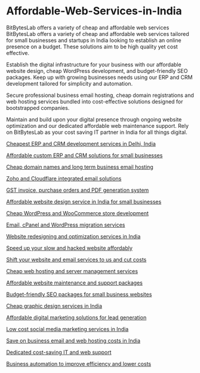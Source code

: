# Affordable-Web-Services-in-India
BitBytesLab offers a variety of cheap and affordable web services
BitBytesLab offers a variety of cheap and affordable web services tailored for small businesses and startups in India looking to establish an online presence on a budget. These solutions aim to be high quality yet cost effective.

Establish the digital infrastructure for your business with our affordable website design, cheap WordPress development, and budget-friendly SEO packages. Keep up with growing businesses needs using our ERP and CRM development tailored for simplicity and automation.

Secure professional business email hosting, cheap domain registrations and web hosting services bundled into cost-effective solutions designed for bootstrapped companies.

Maintain and build upon your digital presence through ongoing website optimization and our dedicated affordable web maintenance support. Rely on BitBytesLab as your cost saving IT partner in India for all things digital.

<a href="https://www.bitbyteslab.com/">Cheapest ERP and CRM development services in Delhi, India</a>

<a href="https://www.bitbyteslab.com/">Affordable custom ERP and CRM solutions for small businesses</a>

<a href="https://www.bitbyteslab.com/">Cheap domain names and long term business email hosting</a> 

<a href="https://www.bitbyteslab.com/">Zoho and Cloudflare integrated email solutions</a>

<a href="https://www.bitbyteslab.com/">GST invoice, purchase orders and PDF generation system</a>

<a href="https://www.bitbyteslab.com/">Affordable website design service in India for small businesses</a> 

<a href="https://www.bitbyteslab.com/">Cheap WordPress and WooCommerce store development</a>

<a href="https://www.bitbyteslab.com/">Email, cPanel and WordPress migration services</a>

<a href="https://www.bitbyteslab.com/">Website redesigning and optimization services in India</a>

<a href="https://www.bitbyteslab.com/">Speed up your slow and hacked website affordably</a>

<a href="https://www.bitbyteslab.com/">Shift your website and email services to us and cut costs</a>

<a href="https://www.bitbyteslab.com/">Cheap web hosting and server management services</a>

<a href="https://www.bitbyteslab.com/">Affordable website maintenance and support packages</a>

<a href="https://www.bitbyteslab.com/">Budget-friendly SEO packages for small business websites</a>

<a href="https://www.bitbyteslab.com/">Cheap graphic design services in India</a>

<a href="https://www.bitbyteslab.com/">Affordable digital marketing solutions for lead generation</a>  

<a href="https://www.bitbyteslab.com/">Low cost social media marketing services in India</a>

<a href="https://www.bitbyteslab.com/">Save on business email and web hosting costs in India</a>  

<a href="https://www.bitbyteslab.com/">Dedicated cost-saving IT and web support</a>  

<a href="https://www.bitbyteslab.com/">Business automation to improve efficiency and lower costs</a>
